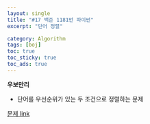 ```yaml
---
layout: single
title: "#17 백준 1181번 파이썬"
excerpt: "단어 정렬"

category: Algorithm
tags: [boj]
toc: true
toc_sticky: true
toc_ads: true
---
```


**우보만리**

- 단어를 우선순위가 있는 두 조건으로 정렬하는 문제

[문제 link](https://www.acmicpc.net/problem/1181)

<script src="https://gist.github.com/hyeonchan523/2ca873bcd559171eff6425197beba927.js"></script>